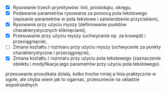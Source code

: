 - [x] Rysowanie trzech prymitywów: linii, prostokątu, okręgu,
- [x] Podawanie parametrów rysowania za pomocą pola tekstowego (wpisanie parametrów w pola tekstowe i zatwierdzenie przyciskiem),
- [x] Rysowanie przy użyciu myszy (definiowanie punktów charakterystycznych kliknięciami),
- [x] Przesuwanie przy użyciu myszy (uchwycenie np. za krawędź i przeciągnięcie),
- [ ] Zmiana kształtu / rozmiaru przy użyciu myszy (uchwycenie za punkty charakterystyczne i przeciągnięcie),
- [x] Zmiana kształtu / rozmiaru przy użyciu pola tekstowego (zaznaczenie obiektu i modyfikacja jego parametrów przy użyciu pola tekstowego).

przesuwanie prosotkata dziala, kolko troche mniej a linia praktycznie w ogole, ale chyba wiem jak to ogarnac, przesuniecie na ukladzie wspolrzednych